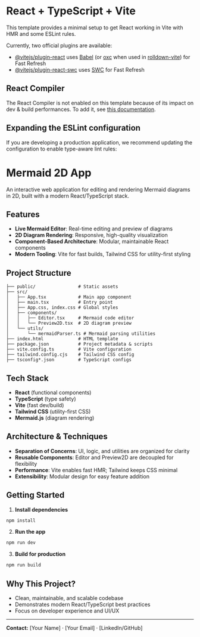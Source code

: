 # React + TypeScript + Vite

This template provides a minimal setup to get React working in Vite with HMR and some ESLint rules.

Currently, two official plugins are available:

- [@vitejs/plugin-react](https://github.com/vitejs/vite-plugin-react/blob/main/packages/plugin-react) uses [Babel](https://babeljs.io/) (or [oxc](https://oxc.rs) when used in [rolldown-vite](https://vite.dev/guide/rolldown)) for Fast Refresh
- [@vitejs/plugin-react-swc](https://github.com/vitejs/vite-plugin-react/blob/main/packages/plugin-react-swc) uses [SWC](https://swc.rs/) for Fast Refresh

## React Compiler

The React Compiler is not enabled on this template because of its impact on dev & build performances. To add it, see [this documentation](https://react.dev/learn/react-compiler/installation).

## Expanding the ESLint configuration

If you are developing a production application, we recommend updating the configuration to enable type-aware lint rules:
# Mermaid 2D App

An interactive web application for editing and rendering Mermaid diagrams in 2D, built with a modern React/TypeScript stack.

## Features
- **Live Mermaid Editor**: Real-time editing and preview of diagrams
- **2D Diagram Rendering**: Responsive, high-quality visualization
- **Component-Based Architecture**: Modular, maintainable React components
- **Modern Tooling**: Vite for fast builds, Tailwind CSS for utility-first styling

## Project Structure
```
├── public/                # Static assets
├── src/
│   ├── App.tsx            # Main app component
│   ├── main.tsx           # Entry point
│   ├── App.css, index.css # Global styles
│   ├── components/
│   │   ├── Editor.tsx     # Mermaid code editor
│   │   └── Preview2D.tsx  # 2D diagram preview
│   └── utils/
│       └── mermaidParser.ts # Mermaid parsing utilities
├── index.html             # HTML template
├── package.json           # Project metadata & scripts
├── vite.config.ts         # Vite configuration
├── tailwind.config.cjs    # Tailwind CSS config
├── tsconfig*.json         # TypeScript configs
```

## Tech Stack
- **React** (functional components)
- **TypeScript** (type safety)
- **Vite** (fast dev/build)
- **Tailwind CSS** (utility-first CSS)
- **Mermaid.js** (diagram rendering)

## Architecture & Techniques
- **Separation of Concerns**: UI, logic, and utilities are organized for clarity
- **Reusable Components**: Editor and Preview2D are decoupled for flexibility
- **Performance**: Vite enables fast HMR; Tailwind keeps CSS minimal
- **Extensibility**: Modular design for easy feature addition

## Getting Started
1. **Install dependencies**
  ```sh
  npm install
  ```
2. **Run the app**
  ```sh
  npm run dev
  ```
3. **Build for production**
  ```sh
  npm run build
  ```

## Why This Project?
- Clean, maintainable, and scalable codebase
- Demonstrates modern React/TypeScript best practices
- Focus on developer experience and UI/UX

---
**Contact:** [Your Name] · [Your Email] · [LinkedIn/GitHub]
